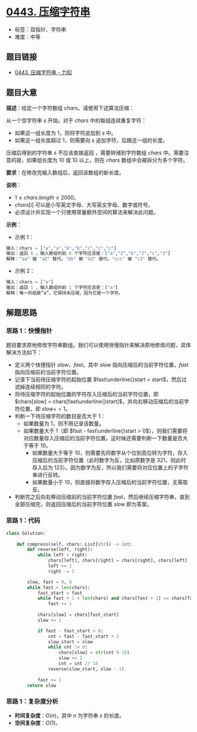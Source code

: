 # [0443. 压缩字符串](https://leetcode.cn/problems/string-compression/)

- 标签：双指针、字符串
- 难度：中等

## 题目链接

- [0443. 压缩字符串 - 力扣](https://leetcode.cn/problems/string-compression/)

## 题目大意

**描述**：给定一个字符数组 $chars$。请使用下述算法压缩：

从一个空字符串 $s$ 开始。对于 $chars$ 中的每组连续重复字符：

- 如果这一组长度为 $1$，则将字符追加到 $s$ 中。
- 如果这一组长度超过 $1$，则需要向 $s$ 追加字符，后跟这一组的长度。

压缩后得到的字符串 $s$ 不应该直接返回 ，需要转储到字符数组 $chars$ 中。需要注意的是，如果组长度为 $10$ 或 $10$ 以上，则在 $chars$ 数组中会被拆分为多个字符。

**要求**：在修改完输入数组后，返回该数组的新长度。

**说明**：

- $1 \le chars.length \le 2000$。
- $chars[i]$ 可以是小写英文字母、大写英文字母、数字或符号。
- 必须设计并实现一个只使用常量额外空间的算法来解决此问题。

**示例**：

- 示例 1：

```python
输入：chars = ["a","a","b","b","c","c","c"]
输出：返回 6 ，输入数组的前 6 个字符应该是：["a","2","b","2","c","3"]
解释："aa" 被 "a2" 替代。"bb" 被 "b2" 替代。"ccc" 被 "c3" 替代。
```

- 示例 2：

```python
输入：chars = ["a"]
输出：返回 1 ，输入数组的前 1 个字符应该是：["a"]
解释：唯一的组是“a”，它保持未压缩，因为它是一个字符。
```

## 解题思路

### 思路 1：快慢指针

题目要求原地修改字符串数组。我们可以使用快慢指针来解决原地修改问题，具体解决方法如下：

- 定义两个快慢指针 $slow$，$fast$。其中 $slow$ 指向压缩后的当前字符位置，$fast$ 指向压缩前的当前字符位置。
- 记录下当前待压缩字符的起始位置 $fast\underline{}start = start$，然后过滤掉连续相同的字符。
- 将待压缩字符的起始位置的字符存入压缩后的当前字符位置，即  $chars[slow] = chars[fast\underline{}start]$，并向右移动压缩后的当前字符位置，即 $slow += 1$。
- 判断一下待压缩字符的数目是否大于 $1$：
  - 如果数量为 $1$，则不用记录该数量。
  - 如果数量大于 $1$（即 $fast - fast\underline{}start > 0$），则我们需要将对应数量存入压缩后的当前字符位置。这时候还需要判断一下数量是否大于等于 $10$。
    - 如果数量大于等于 $10$，则需要先将数字从个位到高位转为字符，存入压缩后的当前字符位置（此时数字为反，比如原数字是 $321$，则此时存入后为 $123$）。因为数字为反，所以我们需要将对应位置上的子字符串进行反转。
    - 如果数量小于 $10$，则直接将数字存入压缩后的当前字符位置，无需取反。
- 判断完之后向右移动压缩前的当前字符位置 $fast$，然后继续压缩字符串，直到全部压缩完，则返回压缩后的当前字符位置 $slow$ 即为答案。

### 思路 1：代码

```python
class Solution:
    
    def compress(self, chars: List[str]) -> int:
        def reverse(left, right):
            while left < right:
                chars[left], chars[right] = chars[right], chars[left]
                left += 1
                right -= 1

        slow, fast = 0, 0
        while fast < len(chars):
            fast_start = fast
            while fast + 1 < len(chars) and chars[fast + 1] == chars[fast]:
                fast += 1
            
            chars[slow] = chars[fast_start]
            slow += 1

            if fast - fast_start > 0:
                cnt = fast - fast_start + 1
                slow_start = slow
                while cnt != 0:
                    chars[slow] = str(cnt % 10)
                    slow += 1
                    cnt = cnt // 10
                reverse(slow_start, slow - 1)
            
            fast += 1
        return slow
```

### 思路 1：复杂度分析

- **时间复杂度**：$O(n)$，其中 $n$ 为字符串 $s$ 的长度。
- **空间复杂度**：$O(1)$。
